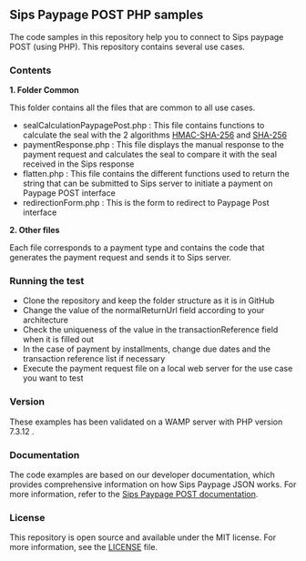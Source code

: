 ## Sips Paypage POST PHP samples
The code samples in this repository help you to connect to Sips paypage POST (using PHP). This repository contains several use cases.

### Contents
 **1. Folder Common**

This folder contains all the files that are common to all use cases.
- sealCalculationPaypagePost.php : This file contains functions to calculate the seal with the 2 algorithms [HMAC-SHA-256](https://documentation.sips.worldline.com/en/WLSIPS.317-UG-Sips-Paypage-POST.html) and [SHA-256](https://documentation.sips.worldline.com/en/WLSIPS.317-UG-Sips-Paypage-POST.html)
- paymentResponse.php : This file displays the manual response to the payment request and calculates the seal to compare it with the seal received in the Sips response
- flatten.php : This file contains the different functions used to return the string that can be submitted to Sips server to initiate a payment on Paypage POST interface
- redirectionForm.php : This is the form to redirect to Paypage Post interface

 **2. Other files**

Each file corresponds to a payment type and contains the code that generates the payment request and sends it to Sips server.

### Running the test
- Clone the repository and keep the folder structure as it is in GitHub
- Change the value of the normalReturnUrl field according to your architecture
- Check the uniqueness of the value in the transactionReference field when it is filled out 
- In the case of payment by installments, change due dates and the transaction reference list if necessary
- Execute the payment request file on a local web server for the use case you want to test

### Version
These examples has been validated on a WAMP server with PHP version 7.3.12 .

### Documentation
The code examples are based on our developer documentation, which provides comprehensive information on how Sips Paypage JSON works. For more information, refer to the [Sips Paypage POST documentation](https://documentation.sips.worldline.com/en/WLSIPS.317-UG-Sips-Paypage-POST.html).

### License
This repository is open source and available under the MIT license. For more information, see the [LICENSE](LICENSE) file.
